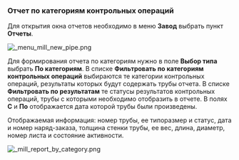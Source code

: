 ﻿
### Отчет по категориям контрольных операций 

Для открытия окна отчетов необходимо в меню **Завод** выбрать пункт **Отчеты**.

![_menu_mill_new_pipe.png](./images/_menu_mill_new_pipe.png "")

Для формирования отчета по категориям нужно в поле **Выбор типа** выбрать **По категориям**. В списке **Фильтровать по категориям контрольных операций** выбираются те категории контрольных операций, результаты которых будут содержать трубы отчета. 
В списке **Фильтровать по результатам** те статусы результатов контрольных операций, трубы с которыми необходимо отобразить в отчете. В полях **С** и **По** отображается дата которой трубы были произведены.


Отображаемая информация: номер трубы, ее типоразмер и статус, дата и номер наряд-заказа, толщина стенки трубы, ее вес, длина, диаметр, номер листа и состояние активности.

![_mill_report_by_category.png](./images/_mill_report_by_category.png "")
